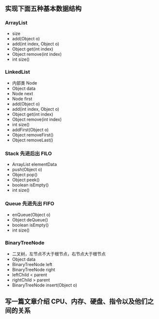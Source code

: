 ## 实现下面五种基本数据结构

### ArrayList
- size
- add(Object o)
- add(int index, Object o)
- Object get(int index)
- Object remove(int index)
- int size()

### LinkedList
- 内部类 Node
 - Object data
 - Node next
- Node first
- add(Object o)
- add(int index, Object o)
- Object get(int index)
- Object remove(int index)
- int size()
- addFirst(Object o)
- Object removeFirst()
- Object removeLast()

### Stack 先进后出 FILO
- ArrayList elementData
- push(Object o)
- Object pop()
- Object peek()
- boolean isEmpty()
- int size()

### Queue 先进先出 FIFO
-  enQueue(Object o)
- Object deQueue()
- boolean isEmpty()
- int size()

### BinaryTreeNode
- 二叉树，左节点不大于根节点，右节点大于根节点
- Object data
- BinaryTreeNode left
- BinaryTreeNode right
- leftChild < parent
- rightChild > parent
- BinaryTreeNode insert(Object o)

## 写一篇文章介绍 CPU、内存、硬盘、指令以及他们之间的关系
